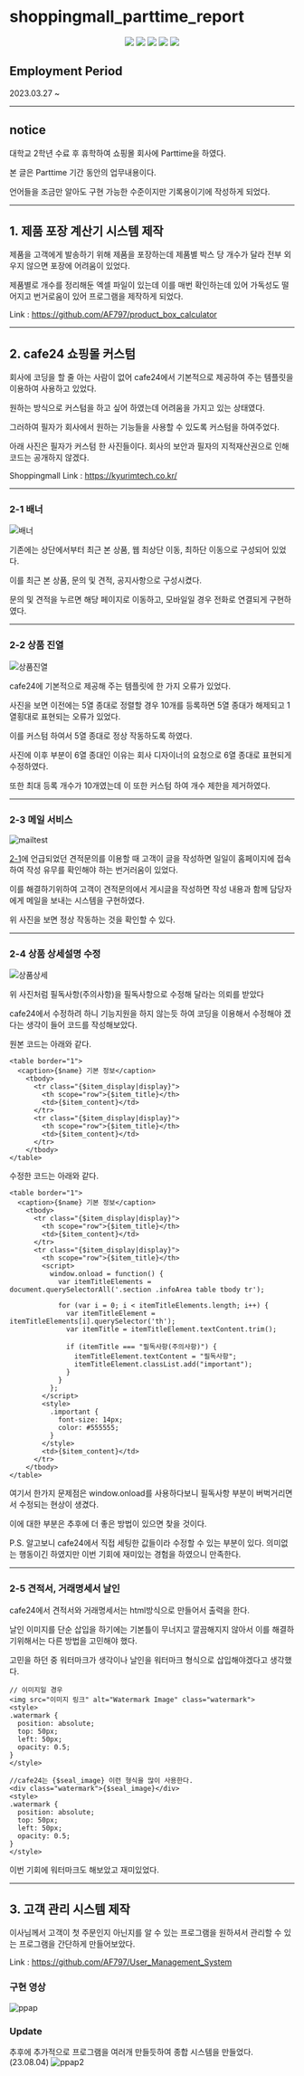 # shoppingmall_parttime_report

<p align="center">
  <img src="https://img.shields.io/badge/anaconda-44A833?style=flat-for-the-badge&logo=anaconda&logoColor=white"/>
  <img src="https://img.shields.io/badge/Spyder-FF0000?style=flat-for-the-badge&logo=spyderide&logoColor=white"/>
  <img src="https://img.shields.io/badge/Visual Studio Code-3178C6?style=flat-for-the-badge&logo=visualstudio&logoColor=white"/>
  <img src="https://img.shields.io/badge/Python-3776AB?style=flat-for-the-badge&logo=python&logoColor=white"/>
  <img src="https://img.shields.io/badge/JavaScript-F7DF1E?style=flat-for-the-badge&logo=javascript&logoColor=white"/>
</p>

## Employment Period

2023.03.27 ~

--------

## notice

대학교 2학년 수료 후 휴학하여 쇼핑몰 회사에 Parttime을 하였다.

본 글은 Parttime 기간 동안의 업무내용이다.

언어들을 조금만 알아도 구현 가능한 수준이지만 기록용이기에 작성하게 되었다.

--------

## 1. 제품 포장 계산기 시스템 제작

제품을 고객에게 발송하기 위해 제품을 포장하는데 제품별 박스 당 개수가 달라 전부 외우지 않으면 포장에 어려움이 있었다.

제품별로 개수를 정리해둔 엑셀 파일이 있는데 이를 매번 확인하는데 있어 가독성도 떨어지고 번거로움이 있어 프로그램을 제작하게 되었다.

Link : https://github.com/AF797/product_box_calculator

--------

## 2. cafe24 쇼핑몰 커스텀

회사에 코딩을 할 줄 아는 사람이 없어 cafe24에서 기본적으로 제공하여 주는 템플릿을 이용하여 사용하고 있었다.

원하는 방식으로 커스텀을 하고 싶어 하였는데 어려움을 가지고 있는 상태였다.

그러하여 필자가 회사에서 원하는 기능들을 사용할 수 있도록 커스텀을 하여주었다.

아래 사진은 필자가 커스텀 한 사진들이다. 회사의 보안과 필자의 지적재산권으로 인해 코드는 공개하지 않겠다.

Shoppingmall Link : https://kyurimtech.co.kr/

-------------

### 2-1 배너

![배너](https://github.com/AF797/shoppingmall_parttime_report/assets/86837707/108d2f4c-9295-48f4-bc65-812c7f375d7c)

기존에는 상단에서부터 최근 본 상품, 웹 최상단 이동, 최하단 이동으로 구성되어 있었다.

이를 최근 본 상품, 문의 및 견적, 공지사항으로 구성시켰다.

문의 및 견적을 누르면 해당 페이지로 이동하고, 모바일일 경우 전화로 연결되게 구현하였다.

-------------

### 2-2 상품 진열

![상품진열](https://github.com/AF797/shoppingmall_parttime_report/assets/86837707/652c2709-3889-4ec7-bc90-b6d5003b9ff3)

cafe24에 기본적으로 제공해 주는 템플릿에 한 가지 오류가 있었다.

사진을 보면 이전에는 5열 종대로 정렬할 경우 10개를 등록하면 5열 종대가 해제되고 1열횡대로 표현되는 오류가 있었다.

이를 커스텀 하여서 5열 종대로 정상 작동하도록 하였다.

사진에 이후 부분이 6열 종대인 이유는 회사 디자이너의 요청으로 6열 종대로 표현되게 수정하였다.

또한 최대 등록 개수가 10개였는데 이 또한 커스텀 하여 개수 제한을 제거하였다.

-------------

### 2-3 메일 서비스

![mailtest](https://github.com/AF797/shoppingmall_parttime_report/assets/86837707/4f632fd4-5e06-43f9-adfc-a73e36af3ea9)

[2-1](#2-1-배너)에 언급되었던 견적문의를 이용할 때 고객이 글을 작성하면 일일이 홈페이지에 접속하여 작성 유무를 확인해야 하는 번거러움이 있었다.

이를 해결하기위하여 고객이 견적문의에서 게시글을 작성하면 작성 내용과 함께 담당자에게 메일을 보내는 시스템을 구현하였다.

위 사진을 보면 정상 작동하는 것을 확인할 수 있다.

-------------

### 2-4 상품 상세설명 수정

![상품상세](https://github.com/AF797/shoppingmall_parttime_report/assets/86837707/e7f138db-115d-4457-b1d9-4f06c12fd390)

위 사진처럼 필독사항(주의사항)을 필독사항으로 수정해 달라는 의뢰를 받았다

cafe24에서 수정하려 하니 기능지원을 하지 않는듯 하여 코딩을 이용해서 수정해야 겠다는 생각이 들어 코드를 작성해보았다.

원본 코드는 아래와 같다.

```
<table border="1">
  <caption>{$name} 기본 정보</caption>
    <tbody>
      <tr class="{$item_display|display}">
        <th scope="row">{$item_title}</th>
        <td>{$item_content}</td>
      </tr>
      <tr class="{$item_display|display}">
        <th scope="row">{$item_title}</th>
        <td>{$item_content}</td>
      </tr>
    </tbody>
</table>
```

수정한 코드는 아래와 같다.

```
<table border="1">
  <caption>{$name} 기본 정보</caption>
    <tbody>
      <tr class="{$item_display|display}">
        <th scope="row">{$item_title}</th>
        <td>{$item_content}</td>
      </tr>
      <tr class="{$item_display|display}">
        <th scope="row">{$item_title}</th>
        <script>
          window.onload = function() {
            var itemTitleElements = document.querySelectorAll('.section .infoArea table tbody tr');

            for (var i = 0; i < itemTitleElements.length; i++) {
              var itemTitleElement = itemTitleElements[i].querySelector('th');
              var itemTitle = itemTitleElement.textContent.trim();

              if (itemTitle === "필독사항(주의사항)") {
                itemTitleElement.textContent = "필독사항";
                itemTitleElement.classList.add("important");
              }
            }
          };
        </script>
        <style>
          .important {
            font-size: 14px;
            color: #555555;
          }
        </style>
        <td>{$item_content}</td>
      </tr>
    </tbody>
</table>
```

여기서 한가지 문제점은 window.onload를 사용하다보니 필독사항 부분이 버벅거리면서 수정되는 현상이 생겼다.

이에 대한 부분은 추후에 더 좋은 방법이 있으면 찾을 것이다.

P.S. 알고보니 cafe24에서 직접 세팅한 값들이라 수정할 수 있는 부분이 있다. 의미없는 행동이긴 하였지만 이번 기회에 재미있는 경험을 하였으니 만족한다.

-------------

### 2-5 견적서, 거래명세서 날인

cafe24에서 견적서와 거래명세서는 html방식으로 만들어서 출력을 한다.

날인 이미지를 단순 삽입을 하기에는 기본틀이 무너지고 깔끔해지지 않아서 이를 해결하기위해서는 다른 방법을 고민해야 했다.

고민을 하던 중 워터마크가 생각이나 날인을 워터마크 형식으로 삽입해야겠다고 생각했다.

```
// 이미지일 경우
<img src="이미지 링크" alt="Watermark Image" class="watermark">
<style>
.watermark {
  position: absolute;
  top: 50px;
  left: 50px;
  opacity: 0.5;
}
</style>

//cafe24는 {$seal_image} 이런 형식을 많이 사용한다.
<div class="watermark">{$seal_image}</div>
<style>
.watermark {
  position: absolute;
  top: 50px;
  left: 50px;
  opacity: 0.5;
}
</style>
```

이번 기회에 워터마크도 해보았고 재미있었다.

-------------

## 3. 고객 관리 시스템 제작
이사님께서 고객이 첫 주문인지 아닌지를 알 수 있는 프로그램을 원하셔서 관리할 수 있는 프로그램을 간단하게 만들어보았다.

Link : https://github.com/AF797/User_Management_System

### 구현 영상
![ppap](https://github.com/AF797/shoppingmall_parttime_report/assets/86837707/f3a0d9cb-a764-4ba9-936e-172080e0ca0d)

### Update
추후에 추가적으로 프로그램을 여러개 만들듯하여 종합 시스템을 만들었다. (23.08.04)
![ppap2](https://github.com/AF797/shoppingmall_parttime_report/assets/86837707/747c85bc-8058-4a62-814d-7c83225cbba2)
